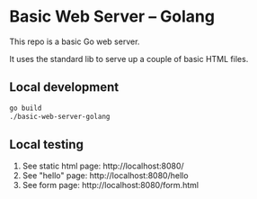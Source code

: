 # Basic Web Server – Golang

This repo is a basic Go web server.

It uses the standard lib to serve up a couple of basic HTML files.

## Local development

```bash
go build
./basic-web-server-golang
```

## Local testing

1. See static html page: http://localhost:8080/
2. See "hello" page: http://localhost:8080/hello
3. See form page: http://localhost:8080/form.html